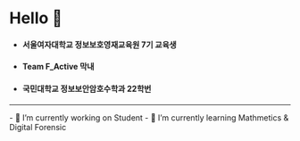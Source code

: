 # Hello 👋

+ #### 서울여자대학교 정보보호영재교육원 7기 교육생
+ #### Team F_Active 막내
+ #### 국민대학교 정보보안암호수학과 22학번
<hr>
- 🔭 I’m currently working on Student
- 🌱 I’m currently learning Mathmetics & Digital Forensic

<!--
**llist-df/llist-df** is a ✨ _special_ ✨ repository because its `README.md` (this file) appears on your GitHub profile.

Here are some ideas to get you started:

- 👯 I’m looking to collaborate on ...
- 🤔 I’m looking for help with ...
- 💬 Ask me about ...
- 📫 How to reach me: ...
- 😄 Pronouns: ...
- ⚡ Fun fact: ...
-->
